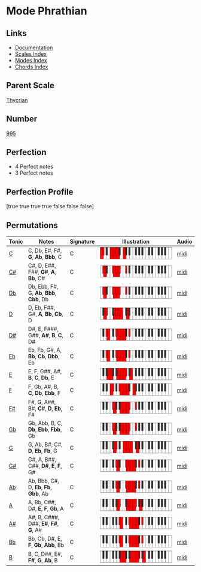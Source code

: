 # Mode Phrathian

## Links

- [Documentation](index.md)
- [Scales Index](Scales.md)
- [Modes Index](Modes.md)
- [Chords Index](Chords.md)

## Parent Scale

[Thycrian](ScaleThycrian.md)

## Number

[995](https://ianring.com/musictheory/scales/995)

## Perfection

- 4 Perfect notes
- 3 Perfect notes

## Perfection Profile

[true true true true false false false]

## Permutations

| Tonic | Notes | Signature | Illustration | Audio |
|-------|-------|-----------|--------------|-------|
| [C](ModeCNaturalPhrathian.md) | C, Db, E#, F#, **G**, **Ab**, **Bbb**, C | C | ![CNaturalPhrathian](ModeCNaturalPhrathian.png) | [midi](https://github.com/edipermadi/music/blob/main/docs/ModeCNaturalPhrathian.mid?raw=true) |
| [C#](ModeCSharpPhrathian.md) | C#, D, E##, F##, **G#**, **A**, **Bb**, C# | C | ![CSharpPhrathian](ModeCSharpPhrathian.png) | [midi](https://github.com/edipermadi/music/blob/main/docs/ModeCSharpPhrathian.mid?raw=true) |
| [Db](ModeDFlatPhrathian.md) | Db, Ebb, F#, G, **Ab**, **Bbb**, **Cbb**, Db | C | ![DFlatPhrathian](ModeDFlatPhrathian.png) | [midi](https://github.com/edipermadi/music/blob/main/docs/ModeDFlatPhrathian.mid?raw=true) |
| [D](ModeDNaturalPhrathian.md) | D, Eb, F##, G#, **A**, **Bb**, **Cb**, D | C | ![DNaturalPhrathian](ModeDNaturalPhrathian.png) | [midi](https://github.com/edipermadi/music/blob/main/docs/ModeDNaturalPhrathian.mid?raw=true) |
| [D#](ModeDSharpPhrathian.md) | D#, E, F###, G##, **A#**, **B**, **C**, D# | C | ![DSharpPhrathian](ModeDSharpPhrathian.png) | [midi](https://github.com/edipermadi/music/blob/main/docs/ModeDSharpPhrathian.mid?raw=true) |
| [Eb](ModeEFlatPhrathian.md) | Eb, Fb, G#, A, **Bb**, **Cb**, **Dbb**, Eb | C | ![EFlatPhrathian](ModeEFlatPhrathian.png) | [midi](https://github.com/edipermadi/music/blob/main/docs/ModeEFlatPhrathian.mid?raw=true) |
| [E](ModeENaturalPhrathian.md) | E, F, G##, A#, **B**, **C**, **Db**, E | C | ![ENaturalPhrathian](ModeENaturalPhrathian.png) | [midi](https://github.com/edipermadi/music/blob/main/docs/ModeENaturalPhrathian.mid?raw=true) |
| [F](ModeFNaturalPhrathian.md) | F, Gb, A#, B, **C**, **Db**, **Ebb**, F | C | ![FNaturalPhrathian](ModeFNaturalPhrathian.png) | [midi](https://github.com/edipermadi/music/blob/main/docs/ModeFNaturalPhrathian.mid?raw=true) |
| [F#](ModeFSharpPhrathian.md) | F#, G, A##, B#, **C#**, **D**, **Eb**, F# | C | ![FSharpPhrathian](ModeFSharpPhrathian.png) | [midi](https://github.com/edipermadi/music/blob/main/docs/ModeFSharpPhrathian.mid?raw=true) |
| [Gb](ModeGFlatPhrathian.md) | Gb, Abb, B, C, **Db**, **Ebb**, **Fbb**, Gb | C | ![GFlatPhrathian](ModeGFlatPhrathian.png) | [midi](https://github.com/edipermadi/music/blob/main/docs/ModeGFlatPhrathian.mid?raw=true) |
| [G](ModeGNaturalPhrathian.md) | G, Ab, B#, C#, **D**, **Eb**, **Fb**, G | C | ![GNaturalPhrathian](ModeGNaturalPhrathian.png) | [midi](https://github.com/edipermadi/music/blob/main/docs/ModeGNaturalPhrathian.mid?raw=true) |
| [G#](ModeGSharpPhrathian.md) | G#, A, B##, C##, **D#**, **E**, **F**, G# | C | ![GSharpPhrathian](ModeGSharpPhrathian.png) | [midi](https://github.com/edipermadi/music/blob/main/docs/ModeGSharpPhrathian.mid?raw=true) |
| [Ab](ModeAFlatPhrathian.md) | Ab, Bbb, C#, D, **Eb**, **Fb**, **Gbb**, Ab | C | ![AFlatPhrathian](ModeAFlatPhrathian.png) | [midi](https://github.com/edipermadi/music/blob/main/docs/ModeAFlatPhrathian.mid?raw=true) |
| [A](ModeANaturalPhrathian.md) | A, Bb, C##, D#, **E**, **F**, **Gb**, A | C | ![ANaturalPhrathian](ModeANaturalPhrathian.png) | [midi](https://github.com/edipermadi/music/blob/main/docs/ModeANaturalPhrathian.mid?raw=true) |
| [A#](ModeASharpPhrathian.md) | A#, B, C###, D##, **E#**, **F#**, **G**, A# | C | ![ASharpPhrathian](ModeASharpPhrathian.png) | [midi](https://github.com/edipermadi/music/blob/main/docs/ModeASharpPhrathian.mid?raw=true) |
| [Bb](ModeBFlatPhrathian.md) | Bb, Cb, D#, E, **F**, **Gb**, **Abb**, Bb | C | ![BFlatPhrathian](ModeBFlatPhrathian.png) | [midi](https://github.com/edipermadi/music/blob/main/docs/ModeBFlatPhrathian.mid?raw=true) |
| [B](ModeBNaturalPhrathian.md) | B, C, D##, E#, **F#**, **G**, **Ab**, B | C | ![BNaturalPhrathian](ModeBNaturalPhrathian.png) | [midi](https://github.com/edipermadi/music/blob/main/docs/ModeBNaturalPhrathian.mid?raw=true) |
